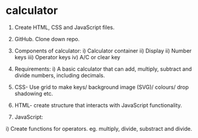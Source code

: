 # calculator

1. Create HTML, CSS and JavaScript files.

2. GitHub. Clone down repo.

3. Components of calculator:
   i) Calculator container
   ii) Display
   ii) Number keys
   iii) Operator keys
   iv) A/C or clear key

4. Requirements:
   i) A basic calculator that can add, multiply, subtract and divide numbers, including decimals.

5. CSS- Use grid to make keys/ background image (SVG)/ colours/ drop shadowing etc.

6. HTML- create structure that interacts with JavaScript functionality.

7. JavaScript:

i) Create functions for operators. eg. multiply, divide, substract and divide.
